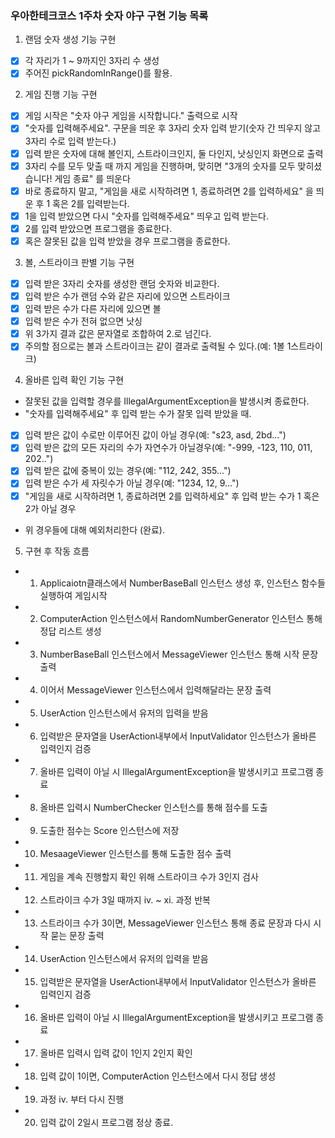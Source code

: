 ### 우아한테크코스 1주차 숫자 야구 구현 기능 목록 ###

1. 랜덤 숫자 생성 기능 구현 
- [X] 각 자리가 1 ~ 9까지인 3자리 수 생성
- [X] 주어진 pickRandomInRange()를 활용.

2. 게임 진행 기능 구현
- [X] 게임 시작은 "숫자 야구 게임을 시작합니다." 출력으로 시작
- [X] "숫자를 입력해주세요". 구문을 띄운 후 3자리 숫자 입력 받기(숫자 간 띄우지 않고 3자리 수로 입력 받는다.)
- [X] 입력 받은 숫자에 대해 볼인지, 스트라이크인지, 둘 다인지, 낫싱인지 화면으로 출력
- [X] 3자리 수를 모두 맞출 때 까지 게임을 진행하며, 맞히면 "3개의 숫자를 모두 맞히셨습니다! 게임 종료" 를 띄운다
- [X] 바로 종료하지 말고, "게임을 새로 시작하려면 1, 종료하려면 2를 입력하세요" 을 띄운 후 1 혹은 2를 입력받는다.
- [X] 1을 입력 받았으면 다시 "숫자를 입력해주세요" 띄우고 입력 받는다.
- [X] 2를 입력 받았으면 프로그램을 종료한다.
- [X] 혹은 잘못된 값을 입력 받았을 경우 프로그램을 종료한다.

3. 볼, 스트라이크 판별 기능 구현
- [X] 입력 받은 3자리 숫자를 생성한 랜덤 숫자와 비교한다.
- [X] 입력 받은 수가 랜덤 수와 같은 자리에 있으면 스트라이크
- [X] 입력 받은 수가 다른 자리에 있으면 볼
- [X] 입력 받은 수가 전혀 없으면 낫싱
- [X] 위 3가지 결과 값은 문자열로 조합하여 2.로 넘긴다.
- [X] 주의할 점으로는 볼과 스트라이크는 같이 결과로 출력될 수 있다.(예: 1볼 1스트라이크)

4. 올바른 입력 확인 기능 구현
- 잘못된 값을 입력할 경우를 IllegalArgumentException을 발생시켜 종료한다.
- "숫자를 입력해주세요" 후 입력 받는 수가 잘못 입력 받았을 때.
- [X] 입력 받은 값이 수로만 이루어진 값이 아닐 경우(예: "s23, asd, 2bd...")
- [X] 입력 받은 값의 모든 자리의 수가 자연수가 아닐경우(예: "-999, -123, 110, 011, 202..")
- [X] 입력 받은 값에 중복이 있는 경우(예: "112, 242, 355...")
- [X] 입력 받은 수가 세 자릿수가 아닐 경우(예: "1234, 12, 9...")
- [X] "게임을 새로 시작하려면 1, 종료하려면 2를 입력하세요" 후 입력 받는 수가 1 혹은 2가 아닐 경우
- 위 경우들에 대해 예외처리한다 (완료).

5. 구현 후 작동 흐름 
- 1. Applicaiotn클래스에서 NumberBaseBall 인스턴스 생성 후, 인스턴스 함수들 실행하여 게임시작
- 2. ComputerAction 인스턴스에서 RandomNumberGenerator 인스턴스 통해 정답 리스트 생성
- 3. NumberBaseBall 인스턴스에서 MessageViewer 인스턴스 통해 시작 문장 출력
- 4. 이어서 MessageViewer 인스턴스에서 입력해달라는 문장 출력
- 5. UserAction 인스턴스에서 유저의 입력을 받음
- 6. 입력받은 문자열을 UserAction내부에서 InputValidator 인스턴스가 올바른 입력인지 검증
- 7. 올바른 입력이 아닐 시 IllegalArgumentException을 발생시키고 프로그램 종료
- 8. 올바른 입력시 NumberChecker 인스턴스를 통해 점수를 도출
- 9. 도출한 점수는 Score 인스턴스에 저장
- 10. MesaageViewer 인스턴스를 통해 도출한 점수 출력
- 11. 게임을 계속 진행할지 확인 위해 스트라이크 수가 3인지 검사
- 12. 스트라이크 수가 3일 때까지 iv. ~ xi. 과정 반복
- 13. 스트라이크 수가 3이면, MessageViewer 인스턴스 통해 종료 문장과 다시 시작 묻는 문장 출력
- 14. UserAction 인스턴스에서 유저의 입력을 받음
- 15. 입력받은 문자열을 UserAction내부에서 InputValidator 인스턴스가 올바른 입력인지 검증
- 16. 올바른 입력이 아닐 시 IllegalArgumentException을 발생시키고 프로그램 종료
- 17. 올바른 입력시 입력 값이 1인지 2인지 확인
- 18. 입력 값이 1이면, ComputerAction 인스턴스에서 다시 정답 생성
- 19. 과정 iv. 부터 다시 진행
- 20. 입력 값이 2일시 프로그램 정상 종료.
